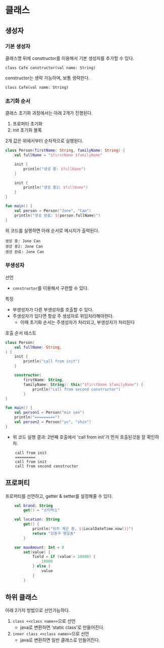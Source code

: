 # 클래스
## 생성자
### 기본 생성자
클래스명 뒤에 constructor를 이용해서 기본 생성자를 추가할 수 있다.
```kotin
class Cafe constructor(val name: String)
```

constructor는 생략 가능하며, 보통 생략한다. 
```
class Cafe(val name: String)
```

### 초기화 순서
클래스 초기화 과정에서는 아래 2개가 진행된다. 
1. 프로퍼티 초기화
2. init 초기화 블록

2개 값은 위에서부터 순차적으로 실행된다. 

```kotlin
class Person(firstName: String, familyName: String) {
    val fullName = "$firstName $familyName"

    init {
        println("생성 중: $fullName")
    }

    init {
        println("생성 중2: $fullName")
    }
}

fun main() {
    val person = Person("Jone", "Can")
    println("생성 완료: ${person.fullName}")
}
```
위 코드를 실행하면 아래 순서로 메시지가 출력된다. 
```
생성 중: Jone Can
생성 중2: Jone Can
생성 완료: Jone Can
```

### 부생성자
선언
- `constructor`를 이용해서 구현할 수 있다.

특징
- 부생성자가 다른 부생성자를 호출할 수 있다. 
- 주생성자가 있다면 항상 주 생성자로 위임처리해야한다. 
   - 이때 초기화 순서는 주생성자가 처리되고, 부생성자가 처리된다

호출 순서 테스트
```kotlin
class Person(
    val fullName: String,
) {
    init {
        println("call from init")
    }

    constructor(
        firstName: String,
        familyName: String): this("$firstName $familyName") {
            println("call from second constructor")
        }
}

fun main() {
    val person1 = Person("min seo")
    println("=========")
    val person2 = Person("yc", "shin")
}
```
- 위 코드 실행 결과: 2번째 호출에서 'call from init'가 먼저 호출된것을 잘 확인하자. 
   ```
    call from init
    =========
    call from init
    call from second constructor
   ```


## 프로퍼티
프로퍼티를 선언하고, getter & setter를 설정해줄 수 있다.
```kotlin
    val brand: String
        get() = "스타벅스"

    val location: String
        get() {
            println("위치 계산 중. ${LocalDateTime.now()}")
            return "강동구 명일동"
        }

    var maxAmount: Int = 0
        set(value) {
            field = if (value > 10000) {
                10000
            } else {
                value
            }
        }
```

## 하위 클래스
아래 2가지 방법으로 선언가능하다. 
1. `class <<class name>>`으로 선언
   - java로 변환하면 'static class'로 만들어진다. 
2. `inner class <<class name>>`으로 선언
   - java로 변환하면 일반 클래스로 만들어진다. 




